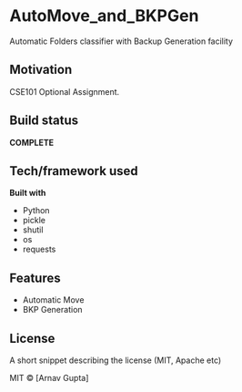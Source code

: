 # AutoMove_and_BKPGen
Automatic Folders classifier with Backup Generation facility

## Motivation
CSE101 Optional Assignment.

## Build status

**COMPLETE**

## Tech/framework used

<b>Built with</b>
- Python
- pickle
- shutil
- os
- requests

## Features
- Automatic Move
- BKP Generation

## License
A short snippet describing the license (MIT, Apache etc)

MIT © [Arnav Gupta]
